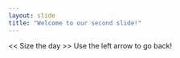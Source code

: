 ```yaml
---
layout: slide
title: "Welcome to our second slide!"
---
```

<< Size the day >>
Use the left arrow to go back!
